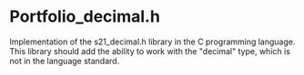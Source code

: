 # Portfolio_decimal.h
Implementation of the s21_decimal.h library in the C programming language. This library should add the ability to work with the "decimal" type, which is not in the language standard.
